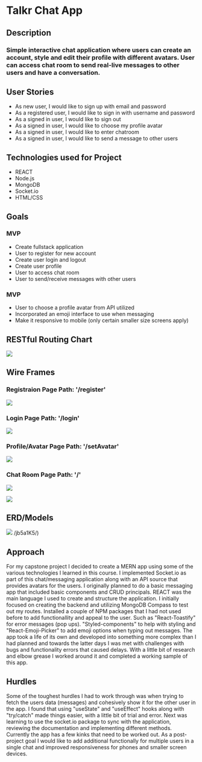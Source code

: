 # Talkr Chat App

## Description

### Simple interactive chat application where users can create an account, style and edit their profile with different avatars. User can access chat room to send real-live messages to other users and have a conversation.

## User Stories

*  As new user, I would like to sign up with email and password
*  As a registered user, I would like to sign in with username and password
*  As a signed in user, I would like to sign out
*  As a signed in user, I would like to choose my profile avatar 
*  As a signed in user, I would like to enter chatroom 
*  As a signed in user, I would like to send a message to other users 

## Technologies used for Project

*  REACT
*  Node.js
*  MongoDB
*  Socket.io
*  HTML/CSS

## Goals

### MVP
* Create fullstack application 
* User to register for new account
* Create user login and logout
* Create user profile
* User to access chat room
* User to send/receive messages with other users

### MVP
* User to choose a profile avatar from API utilized
* Incorporated an emoji interface to use when messaging
* Make it responsive to mobile (only certain smaller size screens apply)


## RESTful Routing Chart

![](https://user-images.githubusercontent.com/102763920/179932614-db54fbbf-4308-4efa-b61c-fd1ddbc456c9.png)

## Wire Frames

### Registraion Page Path: '/register'

![](https://user-images.githubusercontent.com/102763920/179935846-495c78de-6665-4cc9-a866-1dd23419dc7a.png)

### Login Page Path: '/login'

![](https://user-images.githubusercontent.com/102763920/179936091-6c151b1b-97df-4a48-9ba2-8a54efd19272.png)

### Profile/Avatar Page Path: '/setAvatar'

![](https://user-images.githubusercontent.com/102763920/179936486-04a0b618-c491-46b9-a252-d951b9778349.png)

### Chat Room Page Path: '/' 

![](https://user-images.githubusercontent.com/102763920/179939182-9c17eb8f-25b7-4e09-b1f9-f7c40ee1135d.png)

![](https://user-images.githubusercontent.com/102763920/179939352-35d896b5-bb75-4394-8ce9-1c657d6e158a.png)


## ERD/Models

![](https://user-images.githubusercontent.com/102763920/179932200-9e385da4-13db-4960-ae65-721c67b8b07e.png)
/jb5a1K5/)


## Approach

For my capstone project I decided to create a MERN app using some of the various technologies I learned in this course. I implemented Socket.io as part of this chat/messaging application along with an API source that provides avatars for the users. I originally planned to do a basic messaging app that included basic components and CRUD principals. REACT was the main language I used to create and structure the application. I initially focused on creating the backend and utilizing MongoDB Compass to test out my routes. Installed a couple of NPM packages that I had not used before to add functionallity and appeal to the user. Such as "React-Toastify" for error messages (pop ups). "Styled-components" to help with styling and "React-Emoji-Picker" to add emoji options when typing out messages. 
  The app took a life of its own and developed into something more complex than I had planned and towards the latter days I was met with challenges with bugs and functionality errors that caused delays. With a little bit of research and elbow grease I worked around it and completed a working sample of this app. 
  
## Hurdles

Some of the toughest hurdles I had to work through was when trying to fetch the users data (messages) and cohesively show it for the other user in the app. I found that using "useState" and "useEffect" hooks along with "try/catch" made things easier, with a little bit of trial and error. Next was learning to use the socket.io package to sync with the application, reviewing the documentation and implementing different methods. Currently the app has a few kinks that need to be worked out. As a post-project goal I would like to add additional functionally for multiple users in a single chat and improved responsiveness for phones and smaller screen devices. 






